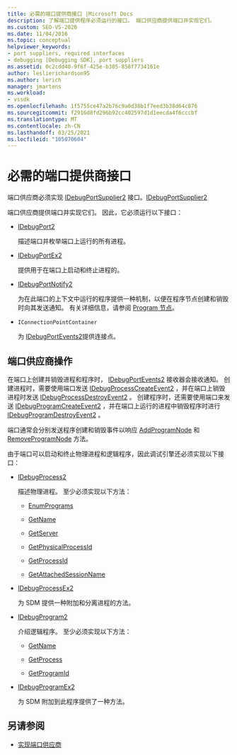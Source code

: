 ```yaml
---
title: 必需的端口提供商接口 |Microsoft Docs
description: 了解端口提供程序必须运行的接口。 端口供应商提供端口并实现它们。
ms.custom: SEO-VS-2020
ms.date: 11/04/2016
ms.topic: conceptual
helpviewer_keywords:
- port suppliers, required interfaces
- debugging [Debugging SDK], port suppliers
ms.assetid: 0c2cdd40-9f6f-425e-b305-858f7734161e
author: leslierichardson95
ms.author: lerich
manager: jmartens
ms.workload:
- vssdk
ms.openlocfilehash: 1f5755ce47a2b76c9a0d38b1f7eed3b38d64c876
ms.sourcegitcommit: f2916d8fd296b92cc402597d1d1eecda4f6cccbf
ms.translationtype: MT
ms.contentlocale: zh-CN
ms.lasthandoff: 03/25/2021
ms.locfileid: "105070604"
---
```

# <a name="required-port-supplier-interfaces"></a>必需的端口提供商接口
端口供应商必须实现 [IDebugPortSupplier2](../../extensibility/debugger/reference/idebugportsupplier2.md) 接口。[IDebugPortSupplier2](../../extensibility/debugger/reference/idebugportsupplier2.md)

 端口供应商提供端口并实现它们。 因此，它必须运行以下接口：

- [IDebugPort2](../../extensibility/debugger/reference/idebugport2.md)

  描述端口并枚举端口上运行的所有进程。

- [IDebugPortEx2](../../extensibility/debugger/reference/idebugportex2.md)

  提供用于在端口上启动和终止进程的。

- [IDebugPortNotify2](../../extensibility/debugger/reference/idebugportnotify2.md)

  为在此端口的上下文中运行的程序提供一种机制，以便在程序节点创建和销毁时向其发送通知。 有关详细信息，请参阅 [Program 节点](../../extensibility/debugger/program-nodes.md)。

- `IConnectionPointContainer`

  为 [IDebugPortEvents2](../../extensibility/debugger/reference/idebugportevents2.md)提供连接点。

## <a name="port-supplier-operation"></a>端口供应商操作
 在端口上创建并销毁进程和程序时， [IDebugPortEvents2](../../extensibility/debugger/reference/idebugportevents2.md) 接收器会接收通知。 创建进程时，需要使用端口发送 [IDebugProcessCreateEvent2](../../extensibility/debugger/reference/idebugprocesscreateevent2.md) ，并在端口上销毁进程时发送 [IDebugProcessDestroyEvent2](../../extensibility/debugger/reference/idebugprocessdestroyevent2.md) 。 创建程序时，还需要使用端口来发送 [IDebugProgramCreateEvent2](../../extensibility/debugger/reference/idebugprogramcreateevent2.md) ，并在端口上运行的进程中销毁程序时进行 [IDebugProgramDestroyEvent2](../../extensibility/debugger/reference/idebugprogramdestroyevent2.md) 。

 端口通常会分别发送程序创建和销毁事件以响应 [AddProgramNode](../../extensibility/debugger/reference/idebugportnotify2-addprogramnode.md) 和 [RemoveProgramNode](../../extensibility/debugger/reference/idebugportnotify2-removeprogramnode.md) 方法。

 由于端口可以启动和终止物理进程和逻辑程序，因此调试引擎还必须实现以下接口：

- [IDebugProcess2](../../extensibility/debugger/reference/idebugprocess2.md)

  描述物理进程。 至少必须实现以下方法：

  - [EnumPrograms](../../extensibility/debugger/reference/idebugprocess2-enumprograms.md)

  - [GetName](../../extensibility/debugger/reference/idebugprocess2-getname.md)

  - [GetServer](../../extensibility/debugger/reference/idebugprocess2-getserver.md)

  - [GetPhysicalProcessId](../../extensibility/debugger/reference/idebugprocess2-getphysicalprocessid.md)

  - [GetProcessId](../../extensibility/debugger/reference/idebugprocess2-getprocessid.md)

  - [GetAttachedSessionName](../../extensibility/debugger/reference/idebugprocess2-getattachedsessionname.md)

- [IDebugProcessEx2](../../extensibility/debugger/reference/idebugprocessex2.md)

  为 SDM 提供一种附加和分离进程的方法。

- [IDebugProgram2](../../extensibility/debugger/reference/idebugprogram2.md)

  介绍逻辑程序。 至少必须实现以下方法：

  - [GetName](../../extensibility/debugger/reference/idebugprogram2-getname.md)

  - [GetProcess](../../extensibility/debugger/reference/idebugprogram2-getprocess.md)

  - [GetProgramId](../../extensibility/debugger/reference/idebugprogram2-getprogramid.md)

- [IDebugProgramEx2](../../extensibility/debugger/reference/idebugprogramex2.md)

  为 SDM 附加到此程序提供了一种方法。

## <a name="see-also"></a>另请参阅
- [实现端口供应商](../../extensibility/debugger/implementing-a-port-supplier.md)
